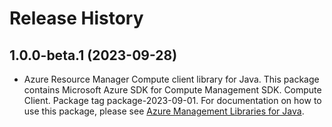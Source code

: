 # Release History

## 1.0.0-beta.1 (2023-09-28)

- Azure Resource Manager Compute client library for Java. This package contains Microsoft Azure SDK for Compute Management SDK. Compute Client. Package tag package-2023-09-01. For documentation on how to use this package, please see [Azure Management Libraries for Java](https://aka.ms/azsdk/java/mgmt).
